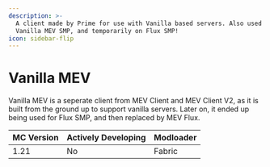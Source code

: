 ```yaml
---
description: >-
  A client made by Prime for use with Vanilla based servers. Also used for
  Vanilla MEV SMP, and temporarily on Flux SMP!
icon: sidebar-flip
---
```


# Vanilla MEV

Vanilla MEV is a seperate client from MEV Client and MEV Client V2, as it is built from the ground up to support vanilla servers. Later on, it ended up being used for Flux SMP, and then replaced by MEV Flux.



| MC Version | Actively Developing | Modloader |
| ---------- | ------------------- | --------- |
| 1.21       | No                  | Fabric    |
